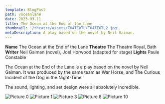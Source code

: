 ```yaml
---
template: BlogPost
path: /oceanlane
date: 2023-03-11
title: The Ocean at the End of the Lane
thumbnail: '/theatre/assets/TOATEOTL/TOATEOTL2.jpg'
metaDescription: A play based on the novel by Neil Gaiman.
---
```


**Name**         The Ocean at the End of the Lane
**Theatre**      The Theatre Royal, Bath
**Writer**       Neil Gaiman (novel), Joel Horwood (adapted for stage)
**Lights**       Paule Constable



The Ocean at the End of the Lane is a play based on the novel by Neil Gaiman. 
It was produced by the same team as War Horse, and The Curious Incident of the Dog in the Night-Time.

The sound, lighting, and set design were all absolutely incredible.

![Picture 0](/theatre/assets/TOATEOTL/TOATEOTL0.jpg)
![Picture 1](/theatre/assets/TOATEOTL/TOATEOTL1.jpg)
![Picture 3](/theatre/assets/TOATEOTL/TOATEOTL3.jpg)
![Picture 8](/theatre/assets/TOATEOTL/TOATEOTL8.jpg)
![Picture 10](/theatre/assets/TOATEOTL/TOATEOTL10.jpg)